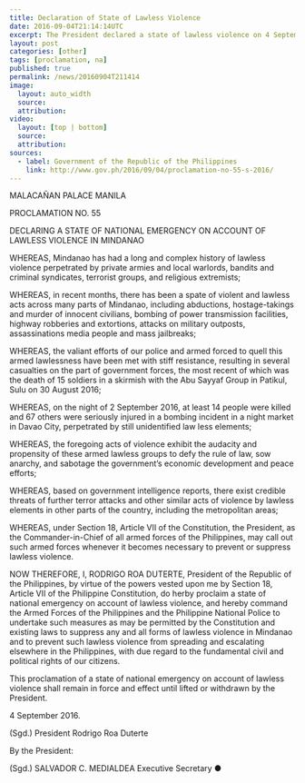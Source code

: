 ```yaml
---
title: Declaration of State of Lawless Violence
date: 2016-09-04T21:14:14UTC
excerpt: The President declared a state of lawless violence on 4 September after the Davao City bombing on the night of 2 September 2016 which killed 14 and injured 71 others.
layout: post
categories: [other]
tags: [proclamation, na]
published: true
permalink: /news/20160904T211414
image:
  layout: auto_width
  source: 
  attribution: 
video:
  layout: [top | bottom]
  source: 
  attribution: 
sources:
  - label: Government of the Republic of the Philippines
    link: http://www.gov.ph/2016/09/04/proclamation-no-55-s-2016/
---
```


MALACAÑAN PALACE 
MANILA

PROCLAMATION NO. 55

 

DECLARING A STATE OF NATIONAL EMERGENCY 
ON ACCOUNT OF LAWLESS VIOLENCE IN MINDANAO

 

WHEREAS, Mindanao has had a long and complex history of lawless violence perpetrated by private armies and local warlords, bandits and criminal syndicates, terrorist groups, and religious extremists;

WHEREAS, in recent months, there has been a spate of violent and lawless acts across many parts of Mindanao, including abductions, hostage-takings and murder of innocent civilians, bombing of power transmission facilities, highway robberies and extortions, attacks on military outposts, assassinations media people and mass jailbreaks;

WHEREAS, the valiant efforts of our police and armed forced to quell this armed lawlessness have been met with stiff resistance, resulting in several casualties on the part of government forces, the most recent of which was the death of 15 soldiers in a skirmish with the Abu Sayyaf Group in Patikul, Sulu on 30 August 2016;

WHEREAS, on the night of 2 September 2016, at least 14 people were killed and 67 others were seriously injured in a bombing incident in a night market in Davao City, perpetrated by still unidentified law less elements;

WHEREAS, the foregoing acts of violence exhibit the audacity and propensity of these armed lawless groups to defy the rule of law, sow anarchy, and sabotage the government’s economic development and peace efforts;

WHEREAS, based on government intelligence reports, there exist credible threats of further terror attacks and other similar acts of violence by lawless elements in other parts of the country, including the metropolitan areas;

WHEREAS, under Section 18, Article VII of the Constitution, the President, as the Commander-in-Chief of all armed forces of the Philippines, may call out such armed forces whenever it becomes necessary to prevent or suppress lawless violence.

NOW THEREFORE, I, RODRIGO ROA DUTERTE, President of the Republic of the Philippines, by virtue of the powers vested upon me by Section 18, Article VII of the Philippine Constitution, do herby proclaim a state of national emergency on account of lawless violence, and hereby command the Armed Forces of the Philippines and the Philippine National Police to undertake such measures as may be permitted by the Constitution and existing laws to suppress any and all forms of lawless violence in Mindanao and to prevent such lawless violence from spreading and escalating elsewhere in the Philippines, with due regard to the fundamental civil and political rights of our citizens.

This proclamation of a state of national emergency on account of lawless violence shall remain in force and effect until lifted or withdrawn by the President.

4 September 2016.

 

(Sgd.) President Rodrigo Roa Duterte

 

By the President:

(Sgd.) SALVADOR C. MEDIALDEA 
Executive Secretary
&#x25cf;
